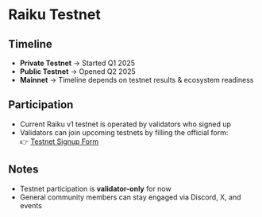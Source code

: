 # Raiku Testnet

## Timeline
- **Private Testnet** → Started Q1 2025  
- **Public Testnet** → Opened Q2 2025  
- **Mainnet** → Timeline depends on testnet results & ecosystem readiness  

## Participation
- Current Raiku v1 testnet is operated by validators who signed up  
- Validators can join upcoming testnets by filling the official form:  
  👉 [Testnet Signup Form](https://forms.raiku.com/t/nzvVsuFLz2us)  

## Notes
- Testnet participation is **validator-only** for now  
- General community members can stay engaged via Discord, X, and events
